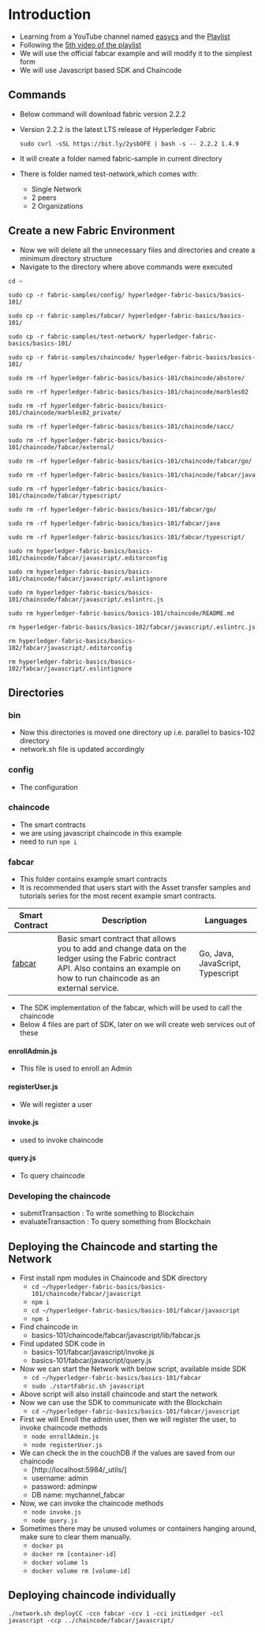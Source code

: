 # Introduction

- Learning from a YouTube channel named [easycs](https://www.youtube.com/channel/UCzgDXG_49Fc_8-h5P8tbl8A) and the [Playlist](https://www.youtube.com/watch?v=NXQWVgC0ej8&list=PLDetT9OKlDzQCaCscqCvyRNtuO9lcAh_c)
- Following the [5th video of the playlist](https://youtu.be/azBTd3OYST0?list=PLDetT9OKlDzQCaCscqCvyRNtuO9lcAh_c)
- We will use the official fabcar example and will modify it to the simplest form
- We will use Javascript based SDK and Chaincode

## Commands

- Below command will download fabric version 2.2.2
- Version 2.2.2 is the latest LTS release of Hyperledger Fabric

  `sudo curl -sSL https://bit.ly/2ysbOFE | bash -s -- 2.2.2 1.4.9`

- It will create a folder named fabric-sample in current directory
- There is folder named test-network,which comes with:
  - Single Network
  - 2 peers
  - 2 Organizations

## Create a new Fabric Environment

- Now we will delete all the unnecessary files and directories and create a minimum directory structure
- Navigate to the directory where above commands were executed

`cd ~`

`sudo cp -r fabric-samples/config/ hyperledger-fabric-basics/basics-101/`

`sudo cp -r fabric-samples/fabcar/ hyperledger-fabric-basics/basics-101/`

`sudo cp -r fabric-samples/test-network/ hyperledger-fabric-basics/basics-101/`

`sudo cp -r fabric-samples/chaincode/ hyperledger-fabric-basics/basics-101/`

`sudo rm -rf hyperledger-fabric-basics/basics-101/chaincode/abstore/`

`sudo rm -rf hyperledger-fabric-basics/basics-101/chaincode/marbles02`

`sudo rm -rf hyperledger-fabric-basics/basics-101/chaincode/marbles02_private/`

`sudo rm -rf hyperledger-fabric-basics/basics-101/chaincode/sacc/`

`sudo rm -rf hyperledger-fabric-basics/basics-101/chaincode/fabcar/external/`

`sudo rm -rf hyperledger-fabric-basics/basics-101/chaincode/fabcar/go/`

`sudo rm -rf hyperledger-fabric-basics/basics-101/chaincode/fabcar/java`

`sudo rm -rf hyperledger-fabric-basics/basics-101/chaincode/fabcar/typescript/`

`sudo rm -rf hyperledger-fabric-basics/basics-101/fabcar/go/`

`sudo rm -rf hyperledger-fabric-basics/basics-101/fabcar/java`

`sudo rm -rf hyperledger-fabric-basics/basics-101/fabcar/typescript/`

`sudo rm hyperledger-fabric-basics/basics-101/chaincode/fabcar/javascript/.editorconfig`

`sudo rm hyperledger-fabric-basics/basics-101/chaincode/fabcar/javascript/.eslintignore`

`sudo rm hyperledger-fabric-basics/basics-101/chaincode/fabcar/javascript/.eslintrc.js`

`sudo rm hyperledger-fabric-basics/basics-101/chaincode/README.md`

`rm hyperledger-fabric-basics/basics-102/fabcar/javascript/.eslintrc.js`

`rm hyperledger-fabric-basics/basics-102/fabcar/javascript/.editorconfig`

`rm hyperledger-fabric-basics/basics-102/fabcar/javascript/.eslintignore`

## Directories

### bin

- Now this directories is moved one directory up i.e. parallel to basics-102 directory
- network.sh file is updated accordingly

### config

- The configuration

### chaincode

- The smart contracts
- we are using javascript chaincode in this example
- need to run `npm i`

### fabcar

- This folder contains example smart contracts
- It is recommended that users start with the Asset transfer samples and
  tutorials series for the most recent example smart contracts.

| **Smart Contract** | **Description**                                                                                                                                                                   | **Languages**                    |
| ------------------ | --------------------------------------------------------------------------------------------------------------------------------------------------------------------------------- | -------------------------------- |
| [fabcar](fabcar)   | Basic smart contract that allows you to add and change data on the ledger using the Fabric contract API. Also contains an example on how to run chaincode as an external service. | Go, Java, JavaScript, Typescript |

- The SDK implementation of the fabcar, which will be used to call the chaincode
- Below 4 files are part of SDK, later on we will create web services out of these

#### enrollAdmin.js

- This file is used to enroll an Admin

#### registerUser.js

- We will register a user

#### invoke.js

- used to invoke chaincode

#### query.js

- To query chaincode

### Developing the chaincode

- submitTransaction : To write something to Blockchain
- evaluateTransaction : To query something from Blockchain

## Deploying the Chaincode and starting the Network

- First install npm modules in Chaincode and SDK directory
  - `cd ~/hyperledger-fabric-basics/basics-101/chaincode/fabcar/javascript`
  - `npm i`
  - `cd ~/hyperledger-fabric-basics/basics-101/fabcar/javascript`
  - `npm i`
- Find chaincode in
  - basics-101/chaincode/fabcar/javascript/lib/fabcar.js
- Find updated SDK code in
  - basics-101/fabcar/javascript/invoke.js
  - basics-101/fabcar/javascript/query.js
- Now we can start the Network with below script, available inside SDK
  - `cd ~/hyperledger-fabric-basics/basics-101/fabcar`
  - `sudo ./startFabric.sh javascript`
- Above script will also install chaincode and start the network
- Now we can use the SDK to communicate with the Blockchain
  - `cd ~/hyperledger-fabric-basics/basics-101/fabcar/javascript`
- First we will Enroll the admin user, then we will register the user, to invoke chaincode methods
  - `node enrollAdmin.js`
  - `node registerUser.js`
- We can check the in the couchDB if the values are saved from our chaincode
  - [http://localhost:5984/_utils/]
  - username: admin
  - password: adminpw
  - DB name: mychannel_fabcar
- Now, we can invoke the chaincode methods
  - `node invoke.js`
  - `node query.js`
- Sometimes there may be unused volumes or containers hanging around, make sure to clear them manually.
  - `docker ps`
  - `docker rm [container-id]`
  - `docker volume ls`
  - `docker volume rm [volume-id]`

## Deploying chaincode individually

`./network.sh deployCC -ccn fabcar -ccv 1 -cci initLedger -ccl javascript -ccp ../chaincode/fabcar/javascript/`
